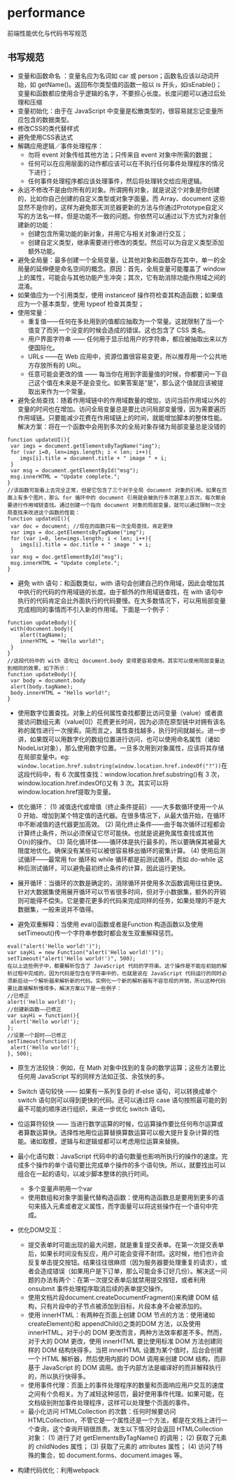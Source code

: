 # performance
前端性能优化与代码书写规范

## 书写规范

* 变量和函数命名 ：变量名应为名词如 car 或 person；函数名应该以动词开始，如 getName()。返回布尔类型值的函数一般以 is 开头，如isEnable()；变量和函数都应使用合乎逻辑的名字，不要担心长度。长度问题可以通过后处理和压缩
* 变量初始化：由于在 JavaScript 中变量是松散类型的，很容易就忘记变量所应包含的数据类型。
* 修改CSS的类代替样式
* 避免使用CSS表达式
* 解耦应用逻辑／事件处理程序：
    * 勿将 event 对象传给其他方法；只传来自 event 对象中所需的数据；
    * 任何可以在应用层面的动作都应该可以在不执行任何事件处理程序的情况下进行；
    * 任何事件处理程序都应该处理事件，然后将处理转交给应用逻辑。
* 永远不修改不是由你所有的对象。所谓拥有对象，就是说这个对象是你创建的，比如你自己创建的自定义类型或对象字面量。而 Array、document 这些显然不是你的，这样为避免那天浏览器更新的方法与你通过Prototype自定义写的方法名一样，但是功能不一致的问题。你依然可以通过以下方式为对象创建新的功能：
    * 创建包含所需功能的新对象，并用它与相关对象进行交互；
    * 创建自定义类型，继承需要进行修改的类型。然后可以为自定义类型添加额外功能。
* 避免全局量：最多创建一个全局变量，让其他对象和函数存在其中，单一的全局量的延伸便是命名空间的概念。原因：首先，全局变量可能覆盖了 window 上的属性，可能会与其他功能产生冲突；其次，它有助消除功能作用域之间的混淆。
* 如果值应为一个引用类型，使用 instanceof 操作符检查其构造函数；如果值应为一个基本类型，使用 typeof 检查其类型；
* 使用常量：
    * 重复值——任何在多处用到的值都应抽取为一个常量。这就限制了当一个值变了而另一个没变的时候会造成的错误。这也包含了 CSS 类名。
    * 用户界面字符串 —— 任何用于显示给用户的字符串，都应被抽取出来以方便国际化。
    * URLs ——在 Web 应用中，资源位置很容易变更，所以推荐用一个公共地方存放所有的 URL。
    * 任意可能会更改的值 —— 每当你在用到字面量值的时候，你都要问一下自己这个值在未来是不是会变化。如果答案是“是”，那么这个值就应该被提取出来作为一个常量。
* 避免全局查找：随着作用域链中的作用域数量的增加，访问当前作用域以外的变量的时间也在增加。访问全局变量总是要比访问局部变量慢，因为需要遍历作用域链。只要能减少花费在作用域链上的时间，就能增加脚本的整体性能。解决方案：将在一个函数中会用到多次的全局对象存储为局部变量总是没错的
```
function updateUI(){
 var imgs = document.getElementsByTagName("img");
 for (var i=0, len=imgs.length; i < len; i++){
    imgs[i].title = document.title + " image " + i;
 }
 var msg = document.getElementById("msg");
 msg.innerHTML = "Update complete.";
}
//该函数可能看上去完全正常，但是它包含了三个对于全局 document 对象的引用。如果在页面上有多个图片，那么 for 循环中的 document 引用就会被执行多次甚至上百次，每次都会要进行作用域链查找。通过创建一个指向 document 对象的局部变量，就可以通过限制一次全局查找来改进这个函数的性能：
function updateUI(){
 var doc = document; //现在的函数只有一次全局查找，肯定更快
 var imgs = doc.getElementsByTagName("img");
 for (var i=0, len=imgs.length; i < len; i++){
    imgs[i].title = doc.title + " image " + i;
 }
 var msg = doc.getElementById("msg");
 msg.innerHTML = "Update complete.";
} 
```

* 避免 with 语句：和函数类似，with 语句会创建自己的作用域，因此会增加其中执行的代码的作用域链的长度。由于额外的作用域链查找，在 with 语句中执行的代码肯定会比外面执行的代码要慢。在大多数情况下，可以用局部变量完成相同的事情而不引入新的作用域。下面是一个例子：
```
function updateBody(){
 with(document.body){
    alert(tagName);
    innerHTML = "Hello world!";
 }
}
//这段代码中的 with 语句让 document.body 变得更容易使用。其实可以使用局部变量达到相同的效果，如下所示：
function updateBody(){
 var body = document.body
 alert(body.tagName);
 body.innerHTML = "Hello world!";
} 
```

* 使用数字位置查找。对象上的任何属性查找都要比访问变量（value）或者直接访问数组元素（value[0]）花费更长时间，因为必须在原型链中对拥有该名称的属性进行一次搜索。简而言之，属性查找越多，执行时间就越长。进一步讲，如果既可以用数字化的数组位置进行访问，也可以使用命名属性（诸如 NodeList对象），那么使用数字位置。一旦多次用到对象属性，应该将其存储在局部变量中。eg:` window.location.href.substring(window.location.href.indexOf("?"))`在这段代码中，有 6 次属性查找：window.location.href.substring()有 3 次，window.location.href.indexOf()又有 3 次。其实可以将 window.location.href提取为变量。
* 优化循环：
    (1) 减值迭代或增值（终止条件提前）——大多数循环使用一个从 0 开始、增加到某个特定值的迭代器。在很多情况下，从最大值开始，在循环中不断减值的迭代器更加高效。
    (2) 简化终止条件——由于每次循环过程都会计算终止条件，所以必须保证它尽可能快。也就是说避免属性查找或其他 O(n)的操作。
    (3) 简化循环体——循环体是执行最多的，所以要确保其被最大限度地优化。确保没有某些可以被很容易移出循环的密集计算。
    (4) 使用后测试循环——最常用 for 循环和 while 循环都是前测试循环。而如 do-while 这种后测试循环，可以避免最初终止条件的计算，因此运行更快。 

* 展开循环：当循环的次数是确定的，消除循环并使用多次函数调用往往更快。针对大数据集使用展开循环可以节省很多时间，但对于小数据集，额外的开销则可能得不偿失。它是要花更多的代码来完成同样的任务，如果处理的不是大数据集，一般来说并不值得。 
* 避免双重解释：当使用 eval()函数或者是Function 构造函数以及使用setTimeout()传一个字符串参数时都会发生双重解释惩罚。
```
eval("alert('Hello world!')");
var sayHi = new Function("alert('Hello world!')");
setTimeout("alert('Hello world!')", 500);
在以上这些例子中，都要解析包含了 JavaScript 代码的字符串。这个操作是不能在初始的解析过程中完成的，因为代码是包含在字符串中的，也就是说在 JavaScript 代码运行的同时必须新启动一个解析器来解析新的代码。实例化一个新的解析器有不容忽视的开销，所以这种代码要比直接解析慢得多。解决方案以下是一些例子：
//已修正
alert('Hello world!');
//创建新函数——已修正
var sayHi = function(){
 alert('Hello world!');
};
//设置一个超时——已修正
setTimeout(function(){
 alert('Hello world!');
}, 500); 
```

* 原生方法较快：例如，在 Math 对象中找到的复杂的数学运算；这些方法要比任何用 JavaScript 写的同样方法如正弦、余弦快的多。 
* Switch 语句较快 —— 如果有一系列复杂的 if-else 语句，可以转换成单个 switch 语句则可以得到更快的代码。还可以通过将 case 语句按照最可能的到最不可能的顺序进行组织，来进一步优化 switch 语句。
* 位运算符较快 —— 当进行数学运算的时候，位运算操作要比任何布尔运算或者算数运算快。选择性地用位运算替换算数运算可以极大提升复杂计算的性能。诸如取模，逻辑与和逻辑或都可以考虑用位运算来替换。
* 最小化语句数：JavaScript 代码中的语句数量也影响所执行的操作的速度。完成多个操作的单个语句要比完成单个操作的多个语句快。所以，就要找出可以组合在一起的语句，以减少脚本整体的执行时间。
    * 多个变量声明用一个var
    * 使用数组和对象字面量代替构造函数：使用构造函数总是要用到更多的语句来插入元素或者定义属性，而字面量可以将这些操作在一个语句中完成。
* 优化DOM交互：
    * 提交表单时可能出现的最大问题，就是重复提交表单。在第一次提交表单后，如果长时间没有反应，用户可能会变得不耐烦。这时候，他们也许会反复单击提交按钮。结果往往很麻烦（因为服务器要处理重复的请求），或者会造成错误（如果用户是下订单，那么可能会多订好几份）。解决这一问题的办法有两个：在第一次提交表单后就禁用提交按钮，或者利用 onsubmit 事件处理程序取消后续的表单提交操作。
    * 使用文档片段document.createDocumentFragment()来构建 DOM 结构，只有片段中的子节点被添加到目标，片段本身不会被添加的。
    * 使用 innerHTML：有两种在页面上创建 DOM 节点的方法：使用诸如 createElement()和 appendChild()之类的DOM 方法，以及使用 innerHTML。对于小的 DOM 更改而言，两种方法效率都差不多。然而，对于大的 DOM 更改，使用 innerHTML 要比使用标准 DOM 方法创建同样的 DOM 结构快得多。当把 innerHTML 设置为某个值时，后台会创建一个 HTML 解析器，然后使用内部的 DOM 调用来创建 DOM 结构，而非基于 JavaScript 的 DOM 调用。由于内部方法是编译好的而非解释执行的，所以执行快得多。
    * 使用事件代理：页面上的事件处理程序的数量和页面响应用户交互的速度之间有个负相关。为了减轻这种惩罚，最好使用事件代理。如果可能，在文档级别附加事件处理程序，这样可以处理整个页面的事件。
    * 最小化访问 HTMLCollection 的次数：任何时候要访问 HTMLCollection，不管它是一个属性还是一个方法，都是在文档上进行一个查询，这个查询开销很昂贵。发生以下情况时会返回 HTMLCollection 对象：
    (1) 进行了对 getElementsByTagName() 的调用；
    (2) 获取了元素的 childNodes 属性；
    (3) 获取了元素的 attributes 属性；
    (4) 访问了特殊的集合，如 document.forms、document.images 等。 

*  构建代码优化：利用webpack
